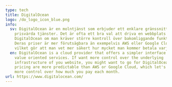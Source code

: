 ```yaml
---
type: tech
title: DigitalOcean
logo: /do_logo_icon_blue.png
info:
  sv: DigitalOcean är en molntjänst som erbjuder ett enklare gränssnitt och mer
    prisvärda tjänster. Det är ofta ett bra val att driva en webbplats på
    DigitalOcean om man kräver större kontroll över bakomliggande funktioner.
    Deras priser är mer förutsägbara än exempelvis AWS eller Google Cloud,
    vilket gör att man vet mer säkert hur mycket man kommer betala varje månad.
  en: DigitalOcean is a cloud provider that offers a simpler interface and more
    value oriented services. If want more control over the underlying
    infrastructure of you website, you might want to go for DigitalOcean. Their
    pricing are more predictable than AWS or Google Cloud, which let's you have
    more control over how much you pay each month.
url: https://www.digitalocean.com/
---
```

